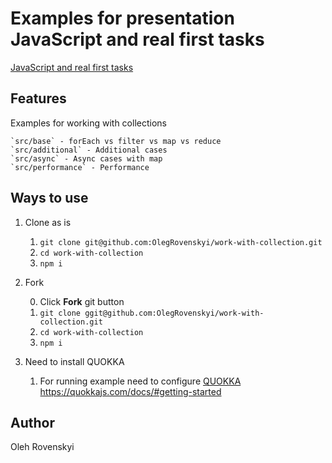 # Examples for presentation JavaScript and real first tasks

[JavaScript and real first tasks]('https://slides.com/olegrovenskyi/javascript-and-real-first-tasks') 

## Features
Examples for working with collections

    `src/base` - forEach vs filter vs map vs reduce
    `src/additional` - Additional cases
    `src/async` - Async cases with map
    `src/performance` - Performance
 
## Ways to use

1. Clone as is

    1. `git clone git@github.com:OlegRovenskyi/work-with-collection.git`
    2. `cd work-with-collection`
    3. `npm i`
2. Fork

    0. Click **Fork** git button
    1. `git clone ggit@github.com:OlegRovenskyi/work-with-collection.git`
    2. `cd work-with-collection`
    3. `npm i`
3. Need to install QUOKKA

    1. For running example need to configure [QUOKKA]('https://quokkajs.com/docs/#getting-started') https://quokkajs.com/docs/#getting-started

    
## Author
Oleh Rovenskyi
